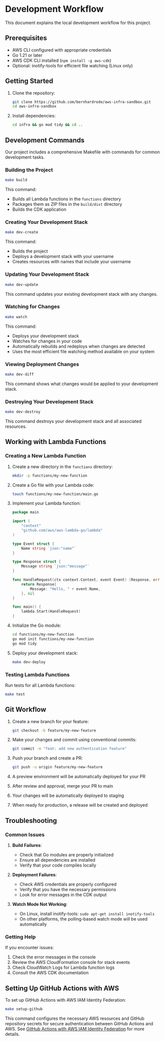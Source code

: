 # Development Workflow

This document explains the local development workflow for this project.

## Prerequisites

- AWS CLI configured with appropriate credentials
- Go 1.21 or later
- AWS CDK CLI installed (`npm install -g aws-cdk`)
- Optional: inotify-tools for efficient file watching (Linux only)

## Getting Started

1. Clone the repository:
   ```bash
   git clone https://github.com/bernhardrode/aws-infra-sandbox.git
   cd aws-infra-sandbox
   ```

2. Install dependencies:
   ```bash
   cd infra && go mod tidy && cd ..
   ```

## Development Commands

Our project includes a comprehensive Makefile with commands for common development tasks.

### Building the Project

```bash
make build
```

This command:
- Builds all Lambda functions in the `functions` directory
- Packages them as ZIP files in the `build/dist` directory
- Builds the CDK application

### Creating Your Development Stack

```bash
make dev-create
```

This command:
- Builds the project
- Deploys a development stack with your username
- Creates resources with names that include your username

### Updating Your Development Stack

```bash
make dev-update
```

This command updates your existing development stack with any changes.

### Watching for Changes

```bash
make watch
```

This command:
- Deploys your development stack
- Watches for changes in your code
- Automatically rebuilds and redeploys when changes are detected
- Uses the most efficient file watching method available on your system

### Viewing Deployment Changes

```bash
make dev-diff
```

This command shows what changes would be applied to your development stack.

### Destroying Your Development Stack

```bash
make dev-destroy
```

This command destroys your development stack and all associated resources.

## Working with Lambda Functions

### Creating a New Lambda Function

1. Create a new directory in the `functions` directory:
   ```bash
   mkdir -p functions/my-new-function
   ```

2. Create a Go file with your Lambda code:
   ```bash
   touch functions/my-new-function/main.go
   ```

3. Implement your Lambda function:
   ```go
   package main

   import (
       "context"
       "github.com/aws/aws-lambda-go/lambda"
   )

   type Event struct {
       Name string `json:"name"`
   }

   type Response struct {
       Message string `json:"message"`
   }

   func HandleRequest(ctx context.Context, event Event) (Response, error) {
       return Response{
           Message: "Hello, " + event.Name,
       }, nil
   }

   func main() {
       lambda.Start(HandleRequest)
   }
   ```

4. Initialize the Go module:
   ```bash
   cd functions/my-new-function
   go mod init functions/my-new-function
   go mod tidy
   ```

5. Deploy your development stack:
   ```bash
   make dev-deploy
   ```

### Testing Lambda Functions

Run tests for all Lambda functions:

```bash
make test
```

## Git Workflow

1. Create a new branch for your feature:
   ```bash
   git checkout -b feature/my-new-feature
   ```

2. Make your changes and commit using conventional commits:
   ```bash
   git commit -m "feat: add new authentication feature"
   ```

3. Push your branch and create a PR:
   ```bash
   git push -u origin feature/my-new-feature
   ```

4. A preview environment will be automatically deployed for your PR

5. After review and approval, merge your PR to main

6. Your changes will be automatically deployed to staging

7. When ready for production, a release will be created and deployed

## Troubleshooting

### Common Issues

1. **Build Failures**:
   - Check that Go modules are properly initialized
   - Ensure all dependencies are installed
   - Verify that your code compiles locally

2. **Deployment Failures**:
   - Check AWS credentials are properly configured
   - Verify that you have the necessary permissions
   - Look for error messages in the CDK output

3. **Watch Mode Not Working**:
   - On Linux, install inotify-tools: `sudo apt-get install inotify-tools`
   - On other platforms, the polling-based watch mode will be used automatically

### Getting Help

If you encounter issues:

1. Check the error messages in the console
2. Review the AWS CloudFormation console for stack events
3. Check CloudWatch Logs for Lambda function logs
4. Consult the AWS CDK documentation
## Setting Up GitHub Actions with AWS

To set up GitHub Actions with AWS IAM Identity Federation:

```bash
make setup-github
```

This command configures the necessary AWS resources and GitHub repository secrets for secure authentication between GitHub Actions and AWS. See [GitHub Actions with AWS IAM Identity Federation](./github-aws-federation.md) for more details.
